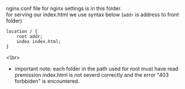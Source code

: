 nginx.conf file for nginx settings is in this folder.</br>
for serving our index.html we use syntax below (```addr``` is address to front folder)
```
location / {
	root addr;
	index index.html;
}
```
<\br>
* important note: each folder in the path used for root must have read premission index.html is not severd correctly and the error "403 forbbiden" is encountered.
